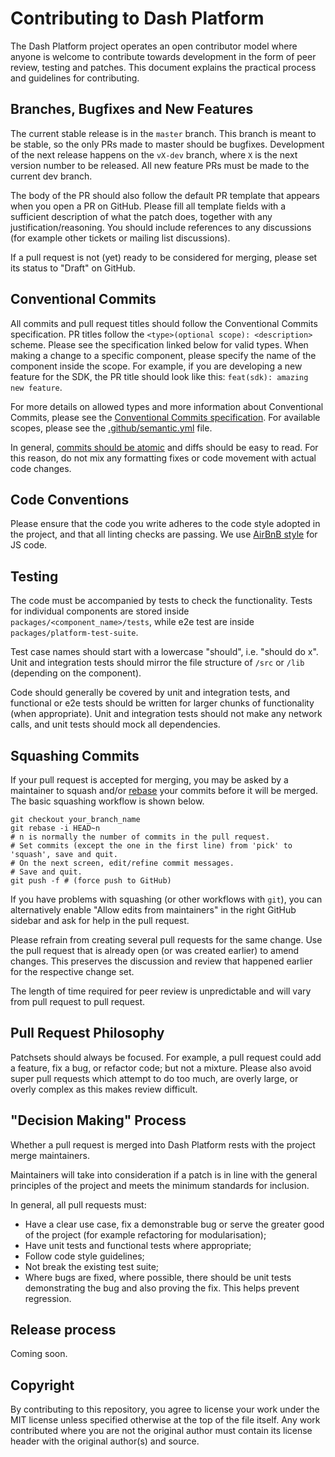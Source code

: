 Contributing to Dash Platform
=============================

The Dash Platform project operates an open contributor model where anyone is
welcome to contribute towards development in the form of peer review, testing
and patches. This document explains the practical process and guidelines for
contributing.


Branches, Bugfixes and New Features
-----------------------------------

The current stable release is in the `master` branch. This branch is meant to be
stable, so the only PRs made to master should be bugfixes. Development of the
next release happens on the `vX-dev` branch, where `X` is the next version
number to be released. All new feature PRs must be made to the current dev
branch.

The body of the PR should also follow the default PR template that appears when
you open a PR on GitHub. Please fill all template fields with a sufficient
description of what the patch does, together with any justification/reasoning.
You should include references to any discussions (for example other tickets or
mailing list discussions).

If a pull request is not (yet) ready to be considered for merging, please set
its status to "Draft" on GitHub.


Conventional Commits
--------------------

All commits and pull request titles should follow the Conventional Commits
specification. PR titles follow the `<type>(optional scope): <description>`
scheme. Please see the specification linked below for valid types. When making a
change to a specific component, please specify the name of the component inside
the scope. For example, if you are developing a new feature for the SDK, the PR
title should look like this: `feat(sdk): amazing new feature`.

For more details on allowed types and more information about Conventional
Commits, please see the [Conventional Commits
specification](https://www.conventionalcommits.org/en/v1.0.0/). For available
scopes, please see the [.github/semantic.yml](.github/semantic.yml) file.

In general, [commits should be
atomic](https://en.wikipedia.org/wiki/Atomic_commit#Atomic_commit_convention)
and diffs should be easy to read. For this reason, do not mix any formatting
fixes or code movement with actual code changes.


Code Conventions
----------------

Please ensure that the code you write adheres to the code style adopted in the
project, and that all linting checks are passing. We use [AirBnB
style](https://github.com/airbnb/javascript) for JS code.


Testing
-------

The code must be accompanied by tests to check the functionality. Tests for
individual components are stored inside `packages/<component_name>/tests`, while
e2e test are inside `packages/platform-test-suite`.

Test case names should start with a lowercase "should", i.e. "should do x". Unit
and integration tests should mirror the file structure of `/src` or `/lib`
(depending on the component).

Code should generally be covered by unit and integration tests, and functional
or e2e tests should be written for larger chunks of functionality (when
appropriate). Unit and integration tests should not make any network calls, and
unit tests should mock all dependencies.


Squashing Commits
-----------------

If your pull request is accepted for merging, you may be asked by a maintainer
to squash and/or [rebase](https://git-scm.com/docs/git-rebase) your commits
before it will be merged. The basic squashing workflow is shown below.

    git checkout your_branch_name
    git rebase -i HEAD~n
    # n is normally the number of commits in the pull request.
    # Set commits (except the one in the first line) from 'pick' to 'squash', save and quit.
    # On the next screen, edit/refine commit messages.
    # Save and quit.
    git push -f # (force push to GitHub)

If you have problems with squashing (or other workflows with `git`), you can
alternatively enable "Allow edits from maintainers" in the right GitHub sidebar
and ask for help in the pull request.

Please refrain from creating several pull requests for the same change. Use the
pull request that is already open (or was created earlier) to amend changes.
This preserves the discussion and review that happened earlier for the
respective change set.

The length of time required for peer review is unpredictable and will vary from
pull request to pull request.


Pull Request Philosophy
-----------------------

Patchsets should always be focused. For example, a pull request could add a
feature, fix a bug, or refactor code; but not a mixture. Please also avoid super
pull requests which attempt to do too much, are overly large, or overly complex
as this makes review difficult.


"Decision Making" Process
-------------------------

Whether a pull request is merged into Dash Platform rests with the project merge
maintainers.

Maintainers will take into consideration if a patch is in line with the general
principles of the project and meets the minimum standards for inclusion.

In general, all pull requests must:

- Have a clear use case, fix a demonstrable bug or serve the greater good of the
  project (for example refactoring for modularisation);
- Have unit tests and functional tests where appropriate;
- Follow code style guidelines;
- Not break the existing test suite;
- Where bugs are fixed, where possible, there should be unit tests demonstrating
  the bug and also proving the fix. This helps prevent regression.


Release process
---------------

Coming soon.

Copyright
---------

By contributing to this repository, you agree to license your work under the MIT
license unless specified otherwise at the top of the file itself. Any work
contributed where you are not the original author must contain its license
header with the original author(s) and source.
